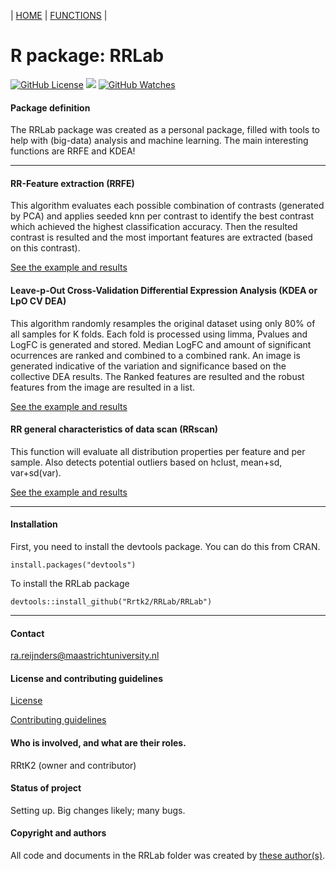 | [HOME](https://github.com/Rrtk2/RRLab)  |  [FUNCTIONS](https://github.com/Rrtk2/RRLab/blob/master/docs/Functions/FunctionsOverview.md)  | 

# R package: RRLab
[![GitHub License](https://img.shields.io/github/license/Rrtk2/RRLab)](https://github.com/Rrtk2/RRLab/blob/master/LICENSE.md) ![](https://img.shields.io/badge/Status-Setting_up-red) [![GitHub Watches](https://img.shields.io/github/watchers/Rrtk2/RRLab.svg?style=social&label=Watch&maxAge=2592000)](https://github.com/Rrtk2/RRLab/watchers) 


#### Package definition
The RRLab package was created as a personal package, filled with tools to help with (big-data) analysis and machine learning. The main interesting functions are RRFE and KDEA!

---

#### RR-Feature extraction (RRFE)
This algorithm evaluates each possible combination of contrasts (generated by PCA) and applies seeded knn per contrast to identify the best contrast which achieved the highest classification accuracy. Then the resulted contrast is resulted and the most important features are extracted (based on this contrast).

[See the example and results](/docs/Functions/RRFE.md) 


#### Leave-p-Out Cross-Validation Differential Expression Analysis (KDEA or LpO CV DEA)
This algorithm randomly resamples the original dataset using only 80% of all samples for K folds. Each fold is processed using limma, Pvalues and LogFC is generated and stored. Median LogFC and amount of significant ocurrences are ranked and combined to a combined rank. An image is generated indicative of the variation and significance based on the collective DEA results. The Ranked features are resulted and the robust features from the image are resulted in a list.

[See the example and results](/docs/Functions/KDEA.md) 

#### RR general characteristics of data scan (RRscan)
This function will evaluate all distribution properties per feature and per sample. Also detects potential outliers based on hclust, mean+sd, var+sd(var).

[See the example and results](/docs/Functions/RRscan.md) 

---

#### Installation
First, you need to install the devtools package. You can do this from CRAN.
```
install.packages("devtools")
```

To install the RRLab package
```
devtools::install_github("Rrtk2/RRLab/RRLab")
```
---

#### Contact
ra.reijnders@maastrichtuniversity.nl


#### License and contributing guidelines
[License](/LICENSE.md) 

[Contributing guidelines](/CONTRIBUTING.md) 


#### Who is involved, and what are their roles.
RRtK2 (owner and contributor)


#### Status of project
Setting up. Big changes likely; many bugs.


#### Copyright and authors
All code and documents in the RRLab folder was created by [these author(s)](/AUTHORS.md).

